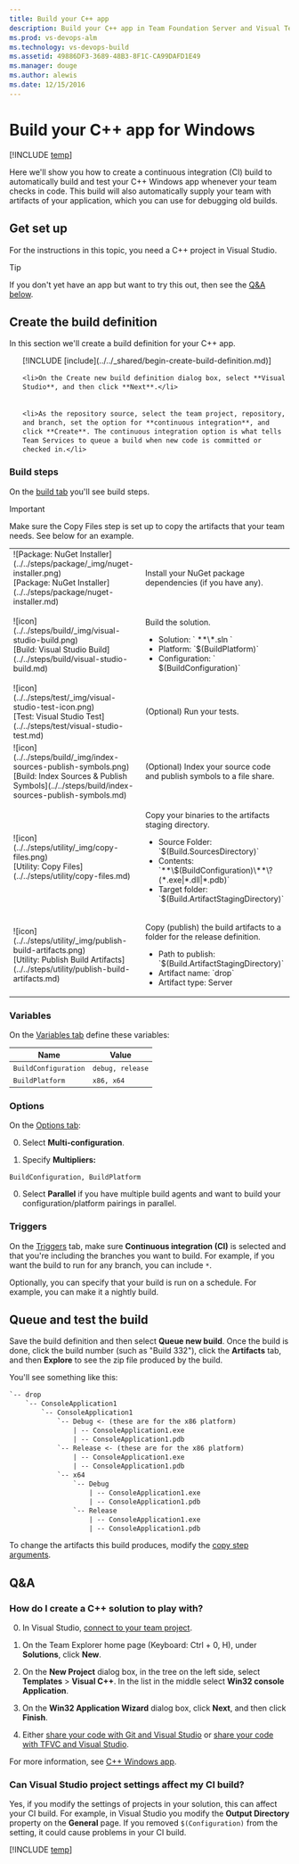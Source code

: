 ```yaml
---
title: Build your C++ app
description: Build your C++ app in Team Foundation Server and Visual Team Services
ms.prod: vs-devops-alm
ms.technology: vs-devops-build
ms.assetid: 49886DF3-3689-48B3-8F1C-CA99DAFD1E49
ms.manager: douge
ms.author: alewis
ms.date: 12/15/2016
---
```


# Build your C++ app for Windows

[!INCLUDE [temp](../../_shared/version.md)]

Here we'll show you how to create a continuous integration (CI) build to automatically build and test your C++ Windows app whenever your team checks in code. This build will also automatically supply your team with artifacts of your application, which you can use for debugging old builds.

## Get set up

For the instructions in this topic, you need a C++ project in Visual Studio.

> [!TIP]
> If you don't yet have an app but want to try this out, then see the [Q&A below](#new_solution).

## Create the build definition

In this section we'll create a build definition for your C++ app.

<ol>
    [!INCLUDE [include](../../_shared/begin-create-build-definition.md)]

    <li>On the Create new build definition dialog box, select **Visual Studio**, and then click **Next**.</li>


    <li>As the repository source, select the team project, repository, and branch, set the option for **continuous integration**, and click **Create**. The continuous integration option is what tells Team Services to queue a build when new code is committed or checked in.</li>
</ol>

### Build steps

On the [build tab](../../define/build.md) you'll see build steps.

> [!IMPORTANT]
> Make sure the Copy Files step is set up to copy the artifacts that your team needs. See below for an example.


<table>
<tr>
<td>![Package: NuGet Installer](../../steps/package/_img/nuget-installer.png)<br/>[Package: NuGet Installer](../../steps/package/nuget-installer.md)</td>
<td>
<p>Install your NuGet package dependencies (if you have any).</p>
</td>
</tr>
<tr>
    <td>![icon](../../steps/build/_img/visual-studio-build.png)<br>[Build: Visual Studio Build](../../steps/build/visual-studio-build.md)</td>
    <td>
        <p>Build the solution.</p>
        <ul>
            <li>Solution: ` **\*.sln `</li>
            <li>Platform: `$(BuildPlatform)`</li>
            <li>Configuration: ` $(BuildConfiguration)`</li>
        </ul>
    </td>
</tr>
<tr>
<td>![icon](../../steps/test/_img/visual-studio-test-icon.png)<br/>[Test: Visual Studio Test](../../steps/test/visual-studio-test.md)</td>
<td>
<p>(Optional) Run your tests.</p>
</td>
</tr>
<tr>
   <td>![icon](../../steps/build/_img/index-sources-publish-symbols.png)<br>
            [Build: Index Sources & Publish Symbols](../../steps/build/index-sources-publish-symbols.md)<br/>
      </td>
   <td>
   <p>(Optional) Index your source code and publish symbols to a file share.</p>
   </td>
        </tr>
<tr>
<td>![icon](../../steps/utility/_img/copy-files.png)<br/>[Utility: Copy Files](../../steps/utility/copy-files.md)</td>
<td>
<p>Copy your binaries to the artifacts staging directory.</p>
<ul>
<li>Source Folder: `$(Build.SourcesDirectory)`</li>
<li>Contents: `**\$(BuildConfiguration)\**\?(*.exe|*.dll|*.pdb)`</li>
<li>Target folder: `$(Build.ArtifactStagingDirectory)`</li>
</ul>
</td>
</tr>
<tr>
    <td>![icon](../../steps/utility/_img/publish-build-artifacts.png)<br>[Utility: Publish Build Artifacts](../../steps/utility/publish-build-artifacts.md)</td>
    <td>
        <p>Copy (publish) the build artifacts to a folder for the release definition.</p>
        <ul>
            <li>Path to publish: `$(Build.ArtifactStagingDirectory)`</li>
            <li>Artifact name: `drop`</li>
            <li>Artifact type: Server</li>
        </ul>
    </td>
</tr>
</table>

### Variables

On the [Variables tab](../../define/variables.md) define these variables:

|Name|Value|
|-|-|
|```BuildConfiguration```|```debug, release```|
|```BuildPlatform```|```x86, x64```|

### Options

On the [Options tab](../../define/options.md):

0. Select **Multi-configuration**.

0. Specify **Multipliers:** 
 ```
BuildConfiguration, BuildPlatform
```

0. Select **Parallel** if you have multiple build agents and want to build your configuration/platform pairings in parallel.

### Triggers

On the [Triggers](../../define/triggers.md) tab, make sure **Continuous integration (CI)** is selected and that you're including the branches you want to build. For example, if you want the build to run for any branch, you can include `*`.

Optionally, you can specify that your build is run on a schedule. For example, you can make it a nightly build.

## Queue and test the build

Save the build definition and then select **Queue new build**. Once the build is done, click the build number (such as "Build 332"), click the **Artifacts** tab, and then **Explore** to see the zip file produced by the build.

You'll see something like this:

```
`-- drop
    `-- ConsoleApplication1
        `-- ConsoleApplication1
            `-- Debug <- (these are for the x86 platform)
                | -- ConsoleApplication1.exe
                | -- ConsoleApplication1.pdb
            `-- Release <- (these are for the x86 platform)
                | -- ConsoleApplication1.exe
                | -- ConsoleApplication1.pdb
            `-- x64
                `-- Debug
                    | -- ConsoleApplication1.exe
                    | -- ConsoleApplication1.pdb
                `-- Release
                    | -- ConsoleApplication1.exe
                    | -- ConsoleApplication1.pdb
```

To change the artifacts this build produces, modify the [copy step arguments](../../steps/utility/copy-files.md).

## Q&A

<h3 id="new_solution">How do I create a C++ solution to play with?</h3>

0. In Visual Studio, [connect to your team project](../../../connect/connect-team-projects.md#visual-studio).

0. On the Team Explorer home page (Keyboard: Ctrl + 0, H), under **Solutions**, click **New**.

0. On the **New Project** dialog box, in the tree on the left side, select **Templates** > **Visual C++**. In the list in the middle select **Win32 console Application**.

0. On the **Win32 Application Wizard** dialog box, click **Next**, and then click **Finish**.

0. Either [share your code with Git and Visual Studio](../../../git/share-your-code-in-git-vs.md) or [share your code with TFVC and Visual Studio](../../../tfvc/share-your-code-in-tfvc-vs.md).

For more information, see [C++ Windows app](https://docs.microsoft.com/en-us/cpp/windows/overview-of-windows-programming-in-cpp#a-namebknativea-desktop-server-and-cloud-apps-and-games).

### Can Visual Studio project settings affect my CI build?

Yes, if you modify the settings of projects in your solution, this can affect your CI build. For example, in Visual Studio you modify the **Output Directory** property on the **General** page. If you removed `$(Configuration)` from the setting, it could cause problems in your CI build.

[!INCLUDE [temp](../../_shared/qa-versions.md)]
